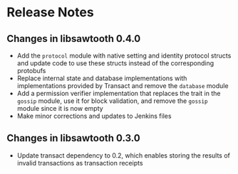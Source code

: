 # Release Notes

## Changes in libsawtooth 0.4.0

* Add the `protocol` module with native setting and identity protocol structs
  and update code to use these structs instead of the corresponding protobufs
* Replace internal state and database implementations with implementations
  provided by Transact and remove the `database` module
* Add a permission verifier implementation that replaces the trait in the
  `gossip` module, use it for block validation, and remove the `gossip` module
  since it is now empty
* Make minor corrections and updates to Jenkins files


## Changes in libsawtooth 0.3.0

* Update transact dependency to 0.2, which enables storing the results of
  invalid transactions as transaction receipts
